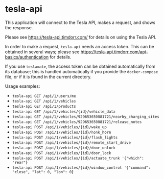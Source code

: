 # tesla-api

This application will connect to the Tesla API, makes a request, and shows the response.

Please see https://tesla-api.timdorr.com/ for details on using the Tesla API.

In order to make a request, `tesla-api` needs an access token.  This can be obtained in
several ways; please see https://tesla-api.timdorr.com/api-basics/authentication for details.

If you use `teslamate`, the access token can be obtained automatically from its
database; this is handled automatically if you provide the `docker-compose` file, or if
it is found in the current directory.

Usage examples:

- `tesla-api GET /api/1/users/me`
- `tesla-api GET /api/1/vehicles`
- `tesla-api GET /api/1/products`
- `tesla-api GET /api/1/vehicles/{id}/vehicle_data`
- `tesla-api GET /api/1/vehicles/929653650881721/nearby_charging_sites`
- `tesla-api GET /api/1/vehicles/929653650881721/release_notes`
- `tesla-api POST /api/1/vehicles/{id}/wake_up`
- `tesla-api POST /api/1/vehicles/{id}/honk_horn`
- `tesla-api POST /api/1/vehicles/{id}/flash_lights`
- `tesla-api POST /api/1/vehicles/{id}/remote_start_drive`
- `tesla-api POST /api/1/vehicles/{id}/door_unlock`
- `tesla-api POST /api/1/vehicles/{id}/door_lock`
- `tesla-api POST /api/1/vehicles/{id}/actuate_trunk '{"which": "rear"}`
- `tesla-api POST /api/1/vehicles/{id}/window_control '{"command": "close", "lat": 0, "lon": 0}`

